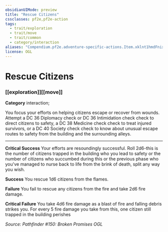```yaml
---
obsidianUIMode: preview
title: "Rescue Citizens"
cssclasses: pf2e,pf2e-action
tags:
  - trait/exploration
  - trait/move
  - trait/common
  - category/interaction
aliases: "Compendium.pf2e.adventure-specific-actions.Item.xklnt1hmdFnix64F"
license: OGL
---
```

# Rescue Citizens

### [[exploration]][[move]]

**Category** interaction; 




You focus your efforts on helping citizens escape or recover from wounds. Attempt a DC 36 Diplomacy check or DC 36 Intimidation check check to direct citizens to safety, a DC 38 Medicine check check to treat injured survivors, or a DC 40 Society check check to know about unusual escape routes to safety from the building and the surrounding alleys.

* * *

**Critical Success** Your efforts are resoundingly successful. Roll 2d6-this is the number of citizens trapped in the building who you lead to safety or the number of citizens who succumbed during this or the previous phase who you've managed to nurse back to life from the brink of death, split any way you wish.

**Success** You rescue 1d6 citizens from the flames.

**Failure** You fail to rescue any citizens from the fire and take 2d6 fire damage.

**Critical Failure** You take 4d6 fire damage as a blast of fire and falling debris strikes you. For every 5 fire damage you take from this, one citizen still trapped in the building perishes

*Source: Pathfinder #150: Broken Promises*
*OGL*
